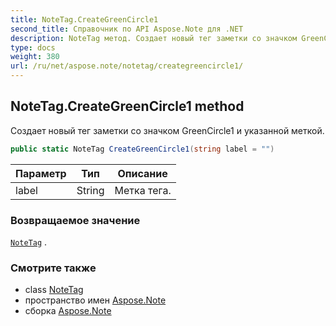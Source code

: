 ```yaml
---
title: NoteTag.CreateGreenCircle1
second_title: Справочник по API Aspose.Note для .NET
description: NoteTag метод. Создает новый тег заметки со значком GreenCircle1 и указанной меткой.
type: docs
weight: 380
url: /ru/net/aspose.note/notetag/creategreencircle1/
---
```

## NoteTag.CreateGreenCircle1 method

Создает новый тег заметки со значком GreenCircle1 и указанной меткой.

```csharp
public static NoteTag CreateGreenCircle1(string label = "")
```

| Параметр | Тип | Описание |
| --- | --- | --- |
| label | String | Метка тега. |

### Возвращаемое значение

[`NoteTag`](../) .

### Смотрите также

* class [NoteTag](../)
* пространство имен [Aspose.Note](../../notetag/)
* сборка [Aspose.Note](../../../)



